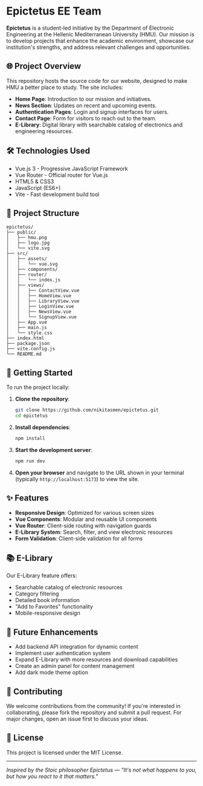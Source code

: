 # Epictetus EE Team

**Epictetus** is a student-led initiative by the Department of Electronic Engineering at the Hellenic Mediterranean University (HMU). Our mission is to develop projects that enhance the academic environment, showcase our institution's strengths, and address relevant challenges and opportunities.

## 🌐 Project Overview

This repository hosts the source code for our website, designed to make HMU a better place to study. The site includes:

- **Home Page**: Introduction to our mission and initiatives.
- **News Section**: Updates on recent and upcoming events.
- **Authentication Pages**: Login and signup interfaces for users.
- **Contact Page**: Form for visitors to reach out to the team.
- **E-Library**: Digital library with searchable catalog of electronics and engineering resources.

## 🛠️ Technologies Used

- Vue.js 3 - Progressive JavaScript Framework
- Vue Router - Official router for Vue.js
- HTML5 & CSS3
- JavaScript (ES6+)
- Vite - Fast development build tool

## 📁 Project Structure

```
epictetus/
├── public/
│   ├── hmu.png
│   ├── logo.jpg
│   └── vite.svg
├── src/
│   ├── assets/
│   │   └── vue.svg
│   ├── components/
│   ├── router/
│   │   └── index.js
│   ├── views/
│   │   ├── ContactView.vue
│   │   ├── HomeView.vue
│   │   ├── LibraryView.vue
│   │   ├── LoginView.vue
│   │   ├── NewsView.vue
│   │   └── SignupView.vue
│   ├── App.vue
│   ├── main.js
│   └── style.css
├── index.html
├── package.json
├── vite.config.js
└── README.md
```

## 🚀 Getting Started

To run the project locally:

1. **Clone the repository**:

   ```bash
   git clone https://github.com/nikitasmen/epictetus.git
   cd epictetus
   ```

2. **Install dependencies**:

   ```bash
   npm install
   ```

3. **Start the development server**:

   ```bash
   npm run dev
   ```

4. **Open your browser** and navigate to the URL shown in your terminal (typically `http://localhost:5173`) to view the site.

## ✨ Features

- **Responsive Design**: Optimized for various screen sizes
- **Vue Components**: Modular and reusable UI components
- **Vue Router**: Client-side routing with navigation guards
- **E-Library System**: Search, filter, and view electronic resources
- **Form Validation**: Client-side validation for all forms

## 📚 E-Library

Our E-Library feature offers:

- Searchable catalog of electronic resources
- Category filtering
- Detailed book information
- "Add to Favorites" functionality
- Mobile-responsive design

## 🔮 Future Enhancements

- Add backend API integration for dynamic content
- Implement user authentication system
- Expand E-Library with more resources and download capabilities
- Create an admin panel for content management
- Add dark mode theme option

## 🤝 Contributing

We welcome contributions from the community! If you're interested in collaborating, please fork the repository and submit a pull request. For major changes, open an issue first to discuss your ideas.

## 📄 License

This project is licensed under the MIT License.

---

*Inspired by the Stoic philosopher Epictetus — "It's not what happens to you, but how you react to it that matters."*
